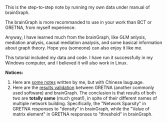 This is the step-to-step note by running my own data under manual of brainGraph.

The brainGraph is more recommanded to use in your work than BCT or GRETNA, from myself experience.

Anyway, I have learned much from the brainGraph, like GLM anlysis, mediation analysis, causal mediation analysis, and some basical information about graph theory. Hope you (someone) can also enjoy it like me.

This tutorial included my data and code. I have run it successfully in my Windows computer, and I believed it will also work in Linux.

**Notices:**
1. Here are [some notes](https://editor.csdn.net/md/?articleId=128781466) written by me, but with Chinese lauguage.
2. Here are the [results validation](https://editor.csdn.net/md/?articleId=129985875) between GRETNA (another commonly used software) and brainGraph. The conclusion is that results of both two are **totally same** (much great!), in spite of their different names of multiple network building. Specifically, the "Network Sparsity" in GRETNA responses to "density" in brainGraph, while the "Value of matrix element" in GRETNA responses to "threshold" in brainGraph.
